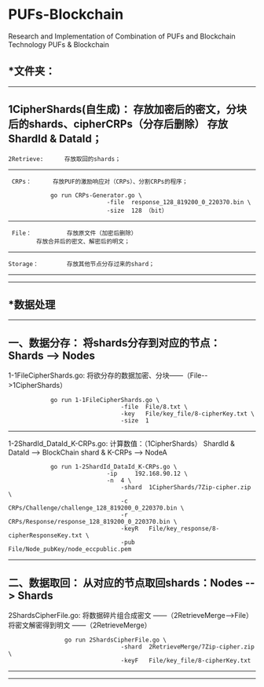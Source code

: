 # PUFs-Blockchain
Research and Implementation of Combination of PUFs and Blockchain Technology
PUFs & Blockchain

*文件夹：
--------------------------------------------------------------------------------------------
--------------------------------------------------------------------------------------------
1CipherShards(自生成)：	存放加密后的密文，分块后的shards、cipherCRPs（分存后删除）
			存放ShardId & DataId；
--------------------------------------------------------------------------------------------
    2Retrieve:		存放取回的shards；
--------------------------------------------------------------------------------------------
     CRPs：		存放PUF的激励响应对（CRPs）、分割CRPs的程序；

				go run CRPs-Generator.go \
                				-file  response_128_819200_0_220370.bin \
                				-size  128 （bit）
--------------------------------------------------------------------------------------------
     File：  		存放原文件（加密后删除）
			存放合并后的密文、解密后的明文；
--------------------------------------------------------------------------------------------
    Storage：		存放其他节点分存过来的shard；
--------------------------------------------------------------------------------------------
--------------------------------------------------------------------------------------------	
	


*数据处理
--------------------------------------------------------------------------------------------
--------------------------------------------------------------------------------------------	

一、数据分存：
	将shards分存到对应的节点：Shards --> Nodes
--------------------------------------------------------------------------------------------	
1-1FileCipherShards.go: 	将欲分存的数据加密、分块——（File-->1CipherShards）

				go run 1-1FileCipherShards.go \
                    				-file  File/8.txt \
                    				-key   File/key_file/8-cipherKey.txt \
                    				-size  1
--------------------------------------------------------------------------------------------	
1-2ShardId_DataId_K-CRPs.go:   	计算数值：（1CipherShards）
				ShardId & DataId --> BlockChain
				shard & K-CRPs   --> NodeA

				go run 1-2ShardId_DataId_K-CRPs.go \
                				-ip 	192.168.90.12 \
                				-n 	4 \
                    				-shard  1CipherShards/7Zip-cipher.zip \
                    				-c 	CRPs/Challenge/challenge_128_819200_0_220370.bin \
                    				-r 	CRPs/Response/response_128_819200_0_220370.bin \
                    				-keyR 	File/key_response/8-cipherResponseKey.txt \
                    				-pub 	File/Node_pubKey/node_eccpublic.pem
--------------------------------------------------------------------------------------------	

二、数据取回：
	从对应的节点取回shards：Nodes --> Shards
--------------------------------------------------------------------------------------------	
2ShardsCipherFile.go:   将数据碎片组合成密文 ——（2RetrieveMerge-->File）
			将密文解密得到明文   ——（2RetrieveMerge）
	
    				go run 2ShardsCipherFile.go \
                    				-shard  2RetrieveMerge/7Zip-cipher.zip \
                    				-keyF   File/key_file/8-cipherKey.txt
--------------------------------------------------------------------------------------------
--------------------------------------------------------------------------------------------	

